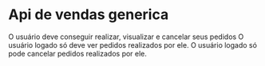 # Api de vendas generica

O usuário deve conseguir realizar, visualizar e cancelar seus pedidos
O usuário logado só deve ver pedidos realizados por ele.
O usuário logado só pode cancelar pedidos realizados por ele.


     




